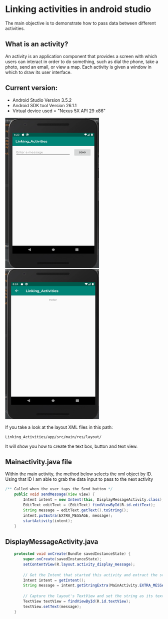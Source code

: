 # Linking activities in android studio 

The main objective is to demonstrate how to pass data between different activities. 

## What is an activity? 
An activity is an application component that provides a screen with which users can interact in order to do something, such as dial the phone, take a photo, send an email, or view a map. Each activity is given a window in which to draw its user interface.

## Current version:
  - Android Studio Version 3.5.2
  - Android SDK tool Version 26.1.1
  - Virtual device used = "Nexus 5X API 29 x86"
  


<img src="https://github.com/RattyMyles/Linking_Activities/blob/master/images/HomeScreenOfActivity.png" width="300" height="480"><img src="https://github.com/RattyMyles/Linking_Activities/blob/master/images/2ndActivity.png" width="300" height="480">


If you take a look at the layout XML files in this path:
```
Linking_Activities/app/src/main/res/layout/
```
It will show you how to create the text box, button and text view. 


## Mainactivity.java file

Within the main activity, the method below selects the xml object by ID. Using that ID I am able to grab the data input to pass to the next activity

```java
/** Called when the user taps the Send button */
    public void sendMessage(View view) {
        Intent intent = new Intent(this, DisplayMessageActivity.class);
        EditText editText = (EditText) findViewById(R.id.editText);
        String message = editText.getText().toString();
        intent.putExtra(EXTRA_MESSAGE, message);
        startActivity(intent);
    }
```

## DisplayMessageActivity.java 

```java
    protected void onCreate(Bundle savedInstanceState) {
        super.onCreate(savedInstanceState);
        setContentView(R.layout.activity_display_message);

        // Get the Intent that started this activity and extract the string
        Intent intent = getIntent();
        String message = intent.getStringExtra(MainActivity.EXTRA_MESSAGE);

        // Capture the layout's TextView and set the string as its text
        TextView textView = findViewById(R.id.textView);
        textView.setText(message);
    }
    
```




